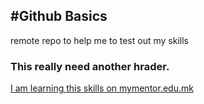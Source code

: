 #Github Basics
--------------
remote repo to help me to test out my skills 
### This really need another hrader.
[I am learning this skills on mymentor.edu.mk](http://www.mymentor.edu.mk)
